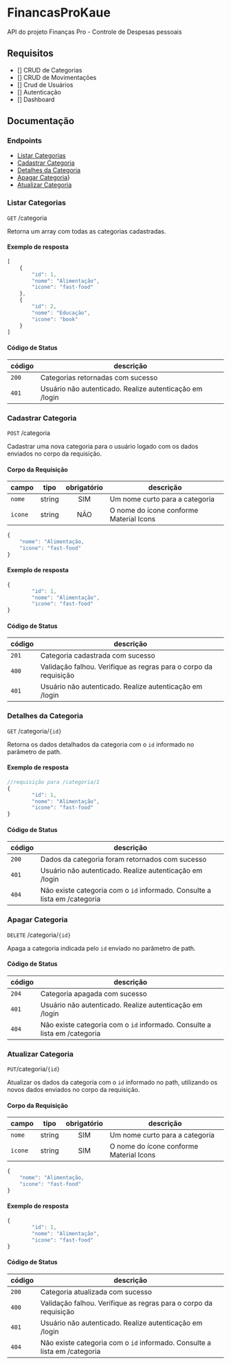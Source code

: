 # FinancasProKaue

API do projeto Finanças Pro - Controle de Despesas pessoais

## Requisitos
- [] CRUD de Categorias
- [] CRUD de Movimentações
- [] Crud de Usuários
- [] Autenticação
- [] Dashboard

## Documentação

### Endpoints

- [Listar Categorias](#listar-categorias)
- [Cadastrar Categoria](#cadastrar-categoria)
- [Detalhes da Categoria](#detalhes-da-categoria)
- [Apagar Categoria](#apagar-categoria)}
- [Atualizar Categoria](#atualizar-categoria)

### Listar Categorias

`GET` /categoria

Retorna um array com todas as categorias cadastradas.

#### Exemplo de resposta

```js
[
    {
        "id": 1,
        "nome": "Alimentação",
        "icone": "fast-food"
    },
    {
        "id": 2,
        "nome": "Educação",
        "icone": "book"
    }
]
```

#### Código de Status

| código | descrição
|---     | ---
| `200`  | Categorias retornadas com sucesso
| `401`  | Usuário não autenticado. Realize autenticação em /login


### Cadastrar Categoria

`POST` /categoria

Cadastrar uma nova categoria para o usuário logado com os dados enviados no corpo da requisição.

#### Corpo da Requisição

| campo | tipo | obrigatório | descrição
|---    |---   |:---:|---
| `nome`|string |SIM| Um nome curto para a categoria
| `icone`|string |NÃO| O nome do ícone conforme Material Icons

```js
{
    "nome": "Alimentação,
    "icone": "fast-food"
}
```

#### Exemplo de resposta
```js
{
        "id": 1,
        "nome": "Alimentação",
        "icone": "fast-food"
}
```

#### Código de Status

| código | descrição
|---     | ---
| `201`  | Categoria cadastrada com sucesso
| `400`  | Validação falhou. Verifique as regras para o corpo da requisição
| `401`  | Usuário não autenticado. Realize autenticação em /login

### Detalhes da Categoria

`GET` /categoria/`{id}`

Retorna os dados detalhados da categoria com o `id` informado no parâmetro de path.

#### Exemplo de resposta
```js
//requisição para /categoria/1
{
        "id": 1,
        "nome": "Alimentação",
        "icone": "fast-food"
}
```

#### Código de Status

| código | descrição
|---     | ---
| `200`  | Dados da categoria foram retornados com sucesso
| `401`  | Usuário não autenticado. Realize autenticação em /login
| `404`  | Não existe categoria com o `id` informado. Consulte a lista em /categoria

### Apagar Categoria
`DELETE` /categoria/`{id}`

Apaga a categoria indicada pelo `id` enviado no parâmetro de path.

#### Código de Status

| código | descrição
|---     | ---
| `204`  | Categoria apagada com sucesso
| `401`  | Usuário não autenticado. Realize autenticação em /login
| `404`  | Não existe categoria com o `id` informado. Consulte a lista em /categoria

### Atualizar Categoria
`PUT`/categoria/`{id}`

Atualizar os dados da categoria com o `id` informado no path, utilizando os novos dados enviados no corpo da requisição.

#### Corpo da Requisição

| campo | tipo | obrigatório | descrição
|---    |---   |:---:|---
| `nome`|string |SIM| Um nome curto para a categoria
| `icone`|string |SIM| O nome do ícone conforme Material Icons
```js
{
    "nome": "Alimentação,
    "icone": "fast-food"
}
```

#### Exemplo de resposta
```js
{
        "id": 1,
        "nome": "Alimentação",
        "icone": "fast-food"
}
```

#### Código de Status

| código | descrição
|---     | ---
| `200`  | Categoria atualizada com sucesso
| `400`  | Validação falhou. Verifique as regras para o corpo da requisição
| `401`  | Usuário não autenticado. Realize autenticação em /login
| `404`  | Não existe categoria com o `id` informado. Consulte a lista em /categoria